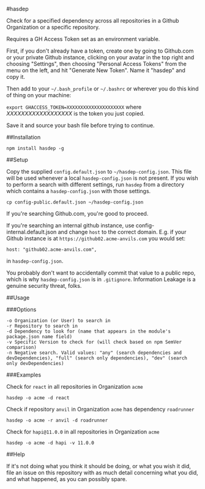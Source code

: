 #hasdep

Check for a specified dependency across all repositories in a Github Organization
or a specific repository.

Requires a GH Access Token set as an environment variable.

First, if you don't already have a token, create one by going to Github.com or your private
Github instance, clicking on your avatar in the top right and choosing "Settings", then choosing
"Personal Access Tokens" from the menu on the left, and hit "Generate New Token". Name it "hasdep"
and copy it.

Then add to your `~/.bash_profile` or `~/.bashrc` or wherever you do this kind of thing on your machine:

`export GHACCESS_TOKEN=XXXXXXXXXXXXXXXXXXXXX` where _XXXXXXXXXXXXXXXXXX_ is the token you just copied.

Save it and source your bash file before trying to continue.

##Installation

`npm install hasdep -g`

##Setup

Copy the supplied `config.default.json` to `~/hasdep-config.json`. This file
will be used whenever a local `hasdep-config.json` is not present. If you wish to perform a search with different
settings, run `hasdep` from a directory which contains a `hasdep-config.json` with those settings.

`cp config-public.default.json ~/hasdep-config.json`

If you're searching Github.com, you're good to proceed.

If you're searching an internal github instance, use config-internal.default.json and
change `host` to the correct domain. E.g. if your Github instance is at
`https://github02.acme-anvils.com` you would set:

`host: "github02.acme-anvils.com",`

in `hasdep-config.json`.

You probably don't want to accidentally commit that value to a public repo, which is why `hasdep-config.json`
is in `.gitignore`. Information Leakage is a genuine security threat, folks.

##Usage

###Options

```
-o Organization (or User) to search in
-r Repository to search in
-d Dependency to look for (name that appears in the module's package.json name field)
-v Specific Version to check for (will check based on npm SemVer comparison)
-n Negative search. Valid values: "any" (search dependencies and devDependencies), "full" (search only dependencies), "dev" (search only devDependencies)
```

###Examples

Check for `react` in all repositories in Organization `acme`

```
hasdep -o acme -d react
```

Check if repository `anvil` in Organization `acme` has dependency `roadrunner`

```
hasdep -o acme -r anvil -d roadrunner
```

Check for `hapi@11.0.0` in all repositories in Organization `acme`

```
hasdep -o acme -d hapi -v 11.0.0
```

##Help

If it's not doing what you think it should be doing, or what you wish it did,
file an issue on this repository with as much detail concerning what you did,
and what happened, as you can possibly spare.

